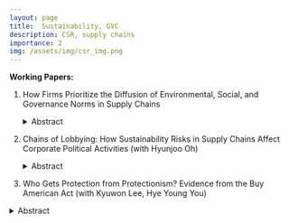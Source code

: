 ```yaml
---
layout: page
title:  Sustainability, GVC
description: CSR, supply chains
importance: 2
img: /assets/img/csr_img.png
---
```



**Working Papers:**

1. How Firms Prioritize the Diffusion of Environmental, Social, and Governance Norms in Supply
Chains
     <details><summary>Abstract</summary>
     <p>Firms are increasingly responsible for the international diffusion of norms across environmental, labor, and governance domains. However, little is known about how firms allocate responsibility \textit{across} these domains. By considering multiple domains at once, I find that firms prioritize their efforts to uphold environmental norms ("E") over social ("S") and governance ("G") norms when they are pressured by customer firms and countries. This supports a new theory of firm obfuscation, in which competition in supply chains and the bundling of ratings across environmental, social, and governance (ESG) domains, incentivize firms to improve in less costly domains. To empirically test this theory, I match firm-level supply chain relationships to five datasets containing ESG ratings, ESG risk incidents, ESG proposals, country-level ESG regulatory instruments, and firm characteristics. </p>
     </details>

 2. Chains of Lobbying: How Sustainability Risks in Supply Chains Affect Corporate Political Activities (with Hyunjoo Oh)
    <details><summary>Abstract</summary>
     <p>With the growing emphasis on sustainability, downstream customer firms are increasingly accountable for their upstream suppliers' ESG violations, facing trade restrictions and limited access to international suppliers. This drives them to influence policy through lobbying, given the capital investments required to ensure ESG compliance and to alter supply chain relationships. We propose two hypotheses: (1) customer firms tend to increase lobbying efforts following their suppliers' ESG risk incidents, and (2) these efforts are more pronounced for environmental risks due to their visibility and salience. Using U.S. firm-level lobbying data, global supply chain data, ESG risk incidents, and firm characteristics from 2007-2019, our analysis shows that downstream firms increase lobbying expenditures, specifically trade issues, after ESG risk incidents. Moreover, environmental risk incidents lead to an increase in lobbying on environmental and trade issues, while social or governance risks do not affect lobbying expenditures. This study highlights how supply chain sustainability risks, particularly environmental issues, drive customer firms' lobbying behavior. </p>
     </details>

3. Who Gets Protection from Protectionism? Evidence from the Buy American Act (with Kyuwon Lee, Hye Young You)
 <details><summary>Abstract</summary>
     <p></p>
     </details>
